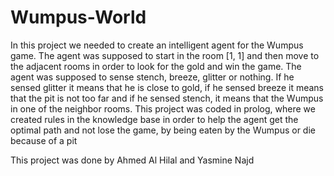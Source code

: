 # Wumpus-World

In this project we needed to create an intelligent agent for the Wumpus game. The agent was supposed to start in the room [1, 1] and then move to the adjacent rooms in order to look for the gold and win the game. The agent was supposed to sense stench, breeze, glitter or nothing. If he sensed glitter it means that he is close to gold, if he sensed breeze it means that the pit is not too far and if he sensed stench, it means that the Wumpus in one of the neighbor rooms. This project was coded in prolog, where we created rules in the knowledge base in order to help the agent get the optimal path and not lose the game, by being eaten by the Wumpus or die because of a pit

This project was done by Ahmed Al Hilal and Yasmine Najd
